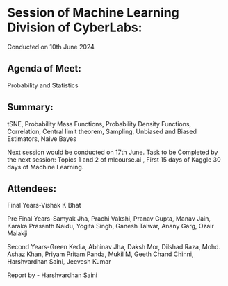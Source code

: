 # Session of Machine Learning Division of CyberLabs:

Conducted on 10th June 2024

## Agenda of Meet:

Probability and Statistics

## Summary:

tSNE, Probability Mass Functions, Probability Density Functions, Correlation, Central limit theorem, Sampling, Unbiased and Biased Estimators, Naive Bayes 

Next session would be conducted on 17th June.
Task to be Completed by the next session:
Topics 1 and 2 of mlcourse.ai , First 15 days of Kaggle 30 days of Machine Learning.

## Attendees:
Final Years-Vishak K Bhat

Pre Final Years-Samyak Jha, Prachi Vakshi, Pranav Gupta, Manav Jain, Karaka Prasanth Naidu, Yogita Singh, Ganesh Talwar, Anany Garg, Ozair Malakji

Second Years-Green Kedia, Abhinav Jha, Daksh Mor, Dilshad Raza, Mohd. Ashaz Khan, Priyam Pritam Panda, Mukil M, Geeth Chand Chinni, Harshvardhan Saini, Jeevesh Kumar

Report by - Harshvardhan Saini
